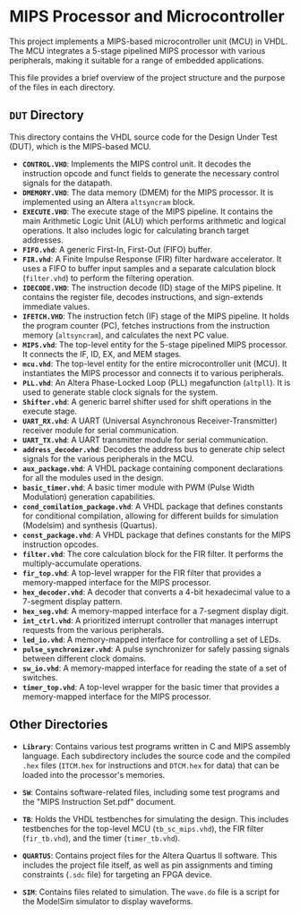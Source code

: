 # MIPS Processor and Microcontroller

This project implements a MIPS-based microcontroller unit (MCU) in VHDL. The MCU integrates a 5-stage pipelined MIPS processor with various peripherals, making it suitable for a range of embedded applications.

This file provides a brief overview of the project structure and the purpose of the files in each directory.

## `DUT` Directory

This directory contains the VHDL source code for the Design Under Test (DUT), which is the MIPS-based MCU.

- **`CONTROL.VHD`**: Implements the MIPS control unit. It decodes the instruction opcode and funct fields to generate the necessary control signals for the datapath.
- **`DMEMORY.VHD`**: The data memory (DMEM) for the MIPS processor. It is implemented using an Altera `altsyncram` block.
- **`EXECUTE.VHD`**: The execute stage of the MIPS pipeline. It contains the main Arithmetic Logic Unit (ALU) which performs arithmetic and logical operations. It also includes logic for calculating branch target addresses.
- **`FIFO.vhd`**: A generic First-In, First-Out (FIFO) buffer.
- **`FIR.vhd`**: A Finite Impulse Response (FIR) filter hardware accelerator. It uses a FIFO to buffer input samples and a separate calculation block (`filter.vhd`) to perform the filtering operation.
- **`IDECODE.VHD`**: The instruction decode (ID) stage of the MIPS pipeline. It contains the register file, decodes instructions, and sign-extends immediate values.
- **`IFETCH.VHD`**: The instruction fetch (IF) stage of the MIPS pipeline. It holds the program counter (PC), fetches instructions from the instruction memory (`altsyncram`), and calculates the next PC value.
- **`MIPS.vhd`**: The top-level entity for the 5-stage pipelined MIPS processor. It connects the IF, ID, EX, and MEM stages.
- **`mcu.vhd`**: The top-level entity for the entire microcontroller unit (MCU). It instantiates the MIPS processor and connects it to various peripherals.
- **`PLL.vhd`**: An Altera Phase-Locked Loop (PLL) megafunction (`altpll`). It is used to generate stable clock signals for the system.
- **`Shifter.vhd`**: A generic barrel shifter used for shift operations in the execute stage.
- **`UART_RX.vhd`**: A UART (Universal Asynchronous Receiver-Transmitter) receiver module for serial communication.
- **`UART_TX.vhd`**: A UART transmitter module for serial communication.
- **`address_decoder.vhd`**: Decodes the address bus to generate chip select signals for the various peripherals in the MCU.
- **`aux_package.vhd`**: A VHDL package containing component declarations for all the modules used in the design.
- **`basic_timer.vhd`**: A basic timer module with PWM (Pulse Width Modulation) generation capabilities.
- **`cond_comilation_package.vhd`**: A VHDL package that defines constants for conditional compilation, allowing for different builds for simulation (Modelsim) and synthesis (Quartus).
- **`const_package.vhd`**: A VHDL package that defines constants for the MIPS instruction opcodes.
- **`filter.vhd`**: The core calculation block for the FIR filter. It performs the multiply-accumulate operations.
- **`fir_top.vhd`**: A top-level wrapper for the FIR filter that provides a memory-mapped interface for the MIPS processor.
- **`hex_decoder.vhd`**: A decoder that converts a 4-bit hexadecimal value to a 7-segment display pattern.
- **`hex_seg.vhd`**: A memory-mapped interface for a 7-segment display digit.
- **`int_ctrl.vhd`**: A prioritized interrupt controller that manages interrupt requests from the various peripherals.
- **`led_io.vhd`**: A memory-mapped interface for controlling a set of LEDs.
- **`pulse_synchronizer.vhd`**: A pulse synchronizer for safely passing signals between different clock domains.
- **`sw_io.vhd`**: A memory-mapped interface for reading the state of a set of switches.
- **`timer_top.vhd`**: A top-level wrapper for the basic timer that provides a memory-mapped interface for the MIPS processor.

## Other Directories

- **`Library`**: Contains various test programs written in C and MIPS assembly language. Each subdirectory includes the source code and the compiled `.hex` files (`ITCM.hex` for instructions and `DTCM.hex` for data) that can be loaded into the processor's memories.

- **`SW`**: Contains software-related files, including some test programs and the "MIPS Instruction Set.pdf" document.

- **`TB`**: Holds the VHDL testbenches for simulating the design. This includes testbenches for the top-level MCU (`tb_sc_mips.vhd`), the FIR filter (`fir_tb.vhd`), and the timer (`timer_tb.vhd`).

- **`QUARTUS`**: Contains project files for the Altera Quartus II software. This includes the project file itself, as well as pin assignments and timing constraints (`.sdc` file) for targeting an FPGA device.

- **`SIM`**: Contains files related to simulation. The `wave.do` file is a script for the ModelSim simulator to display waveforms.
